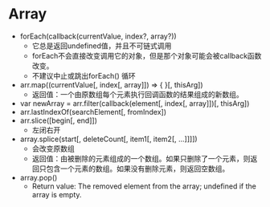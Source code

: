 # Array
+ forEach(callback(currentValue, index?, array?))
  + 它总是返回undefined值，并且不可链式调用
  + forEach不会直接改变调用它的对象，但是那个对象可能会被callback函数改变。
  + 不建议中止或跳出forEach() 循环
+ arr.map((currentValue[, index[, array]]) => { }[, thisArg])
  + 返回值：一个由原数组每个元素执行回调函数的结果组成的新数组。
+ var newArray = arr.filter(callback(element[, index[, array]])[, thisArg])
+ arr.lastIndexOf(searchElement[, fromIndex])
+ arr.slice([begin[, end]])
  + 左闭右开
+ array.splice(start[, deleteCount[, item1[, item2[, ...]]]])
  + 会改变原数组
  + 返回值：由被删除的元素组成的一个数组。如果只删除了一个元素，则返回只包含一个元素的数组。如果没有删除元素，则返回空数组。
+ array.pop()
  + Return value: The removed element from the array; undefined if the array is empty.
